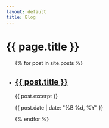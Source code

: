 ```yaml
---
layout: default
title: Blog
---
```


<h1>{{ page.title }}</h1>

<ul>
  {% for post in site.posts %}
    <li>
      <h2><a href="{{ post.url | relative_url }}">{{ post.title }}</a></h2>
      <p>{{ post.excerpt }}</p>
      <p>{{ post.date | date: "%B %d, %Y" }}</p>
    </li>
  {% endfor %}
</ul>
